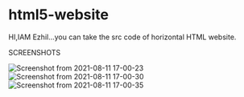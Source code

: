 # html5-website

HI,IAM Ezhil...you can take the src code of horizontal HTML website.

SCREENSHOTS

![Screenshot from 2021-08-11 17-00-23](https://user-images.githubusercontent.com/86261630/129022945-a47f80d1-36be-47ec-826a-39a620e65a52.png)
![Screenshot from 2021-08-11 17-00-30](https://user-images.githubusercontent.com/86261630/129022958-d76f8629-7e1e-49b3-bfde-218b0f2b7cc0.png)
![Screenshot from 2021-08-11 17-00-35](https://user-images.githubusercontent.com/86261630/129022964-3d30d22c-5e7f-4f53-ab09-49d7cbe25a4b.png)



